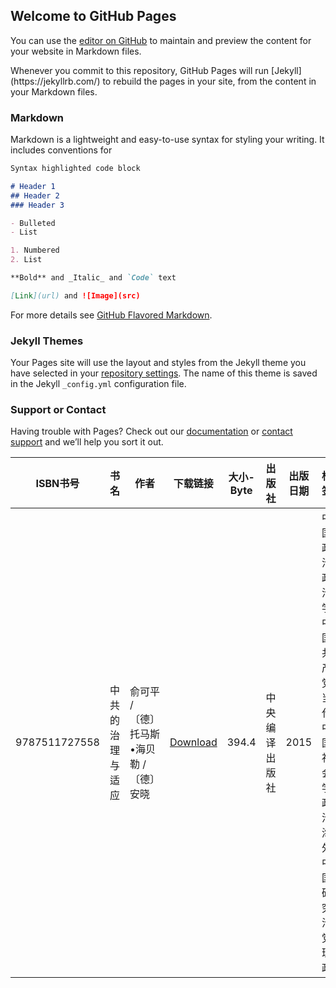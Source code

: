 ## Welcome to GitHub Pages

You can use the [editor on GitHub](https://github.com/aries79419/aries79419/edit/master/index.md) to maintain and preview the content for your website in Markdown files.
<table class="table table-bordered table-hover table-condensed" id="myTable">
Whenever you commit to this repository, GitHub Pages will run [Jekyll](https://jekyllrb.com/) to rebuild the pages in your site, from the content in your Markdown files.

### Markdown

Markdown is a lightweight and easy-to-use syntax for styling your writing. It includes conventions for

```markdown
Syntax highlighted code block

# Header 1
## Header 2
### Header 3

- Bulleted
- List

1. Numbered
2. List

**Bold** and _Italic_ and `Code` text

[Link](url) and ![Image](src)
```

For more details see [GitHub Flavored Markdown](https://guides.github.com/features/mastering-markdown/).

### Jekyll Themes

Your Pages site will use the layout and styles from the Jekyll theme you have selected in your [repository settings](https://github.com/aries79419/aries79419/settings). The name of this theme is saved in the Jekyll `_config.yml` configuration file.

### Support or Contact

Having trouble with Pages? Check out our [documentation](https://help.github.com/categories/github-pages-basics/) or [contact support](https://github.com/contact) and we’ll help you sort it out.

<thead>
<tr class="top">
<th title="Field #1">ISBN书号</th>
<th title="Field #2">书名</th>
<th title="Field #3">作者</th>
<th title="Field #4">下载链接</th>
<th title="Field #5">大小-Byte</th> 
<th title="Field #6">出版社</th>
<th title="Field #7">出版日期</th>
<th title="Field #8">标签</th>
<th title="Field #9">格式</th>
</tr>
</thead>
<tbody>
<tr>
<td align="right">9787511727558</td>
<td>中共的治理与适应</td>
<td> 俞可平 / 〔德〕托马斯•海贝勒 / 〔德〕安晓</td>
<td><a download target="_blank" href="https://sgp1.digitaloceanspaces.com/proletarian-library/upload-books/2018-05-22/1977-2005%E7%BB%9D%E5%9C%B0%E5%AE%88%E6%9C%9B.pdf">Download</a></td>
<td>394.4</td>
<td>中央编译出版社</td>
<td>2015</td>
<td>中国政治 政治学 中国共产党 当代中国 社会学 政治 海外中国研究 治党理政</td>
<td>pdf</td>
</tr>
